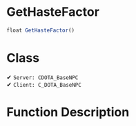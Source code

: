 # GetHasteFactor
```js
float GetHasteFactor()
```
# Class
✔ `Server: CDOTA_BaseNPC`  
✔ `Client: C_DOTA_BaseNPC`  

# Function Description

